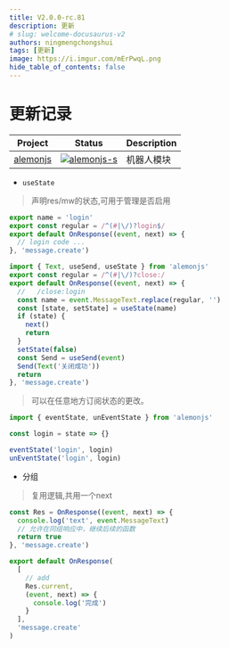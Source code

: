 ```yaml
---
title: V2.0.0-rc.81
description: 更新
# slug: welcome-docusaurus-v2
authors: ningmengchongshui
tags: [更新]
image: https://i.imgur.com/mErPwqL.png
hide_table_of_contents: false
---
```


# 更新记录

| Project    | Status                      | Description |
| ---------- | --------------------------- | ----------- |
| [alemonjs] | [![alemonjs-s]][alemonjs-p] | 机器人模块  |

[alemonjs]: https://github.com/alemonjs/core
[alemonjs-s]: https://img.shields.io/npm/v/alemonjs.svg
[alemonjs-p]: https://www.npmjs.com/package/alemonjs

- `useState`

> 声明res/mw的状态,可用于管理是否启用

```ts title="apps/**/*/res.ts"
export name = 'login'
export const regular = /^(#|\/)?login$/
export default OnResponse((event, next) => {
  // login code ...
}, 'message.create')
```

```ts title="apps/**/*/res.ts"
import { Text, useSend, useState } from 'alemonjs'
export const regular = /^(#|\/)?close:/
export default OnResponse((event, next) => {
  //   /close:login
  const name = event.MessageText.replace(regular, '')
  const [state, setState] = useState(name)
  if (state) {
    next()
    return
  }
  setState(false)
  const Send = useSend(event)
  Send(Text('关闭成功'))
  return
}, 'message.create')
```

> 可以在任意地方订阅状态的更改。

```ts title="apps/**/*/res.ts"
import { eventState, unEventState } from 'alemonjs'

const login = state => {}

eventState('login', login)
unEventState('login', login)
```

- 分组

> 复用逻辑,共用一个next

```ts
const Res = OnResponse((event, next) => {
  console.log('text', event.MessageText)
  // 允许在同组响应中，继续后续的函数
  return true
}, 'message.create')

export default OnResponse(
  [
    // add
    Res.current,
    (event, next) => {
      console.log('完成')
    }
  ],
  'message.create'
)
```
